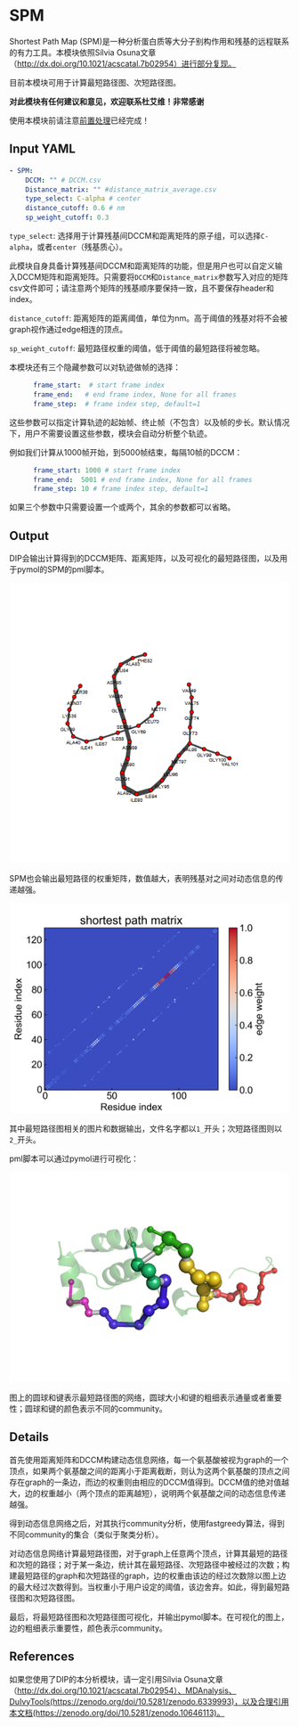 # SPM

Shortest Path Map (SPM)是一种分析蛋白质等大分子别构作用和残基的远程联系的有力工具。本模块依照Sílvia Osuna文章（http://dx.doi.org/10.1021/acscatal.7b02954）进行部分复现。

目前本模块可用于计算最短路径图、次短路径图。

**对此模块有任何建议和意见，欢迎联系杜艾维！非常感谢**

使用本模块前请注意[前置处理](https://duivyprocedures-docs.readthedocs.io/en/latest/Framework.html#id7)已经完成！

## Input YAML

```yaml
- SPM:
    DCCM: "" # DCCM.csv
    Distance_matrix: "" #distance_matrix_average.csv
    type_select: C-alpha # center
    distance_cutoff: 0.6 # nm
    sp_weight_cutoff: 0.3
```

`type_select`: 选择用于计算残基间DCCM和距离矩阵的原子组，可以选择`C-alpha`，或者`center`（残基质心）。

此模块自身具备计算残基间DCCM和距离矩阵的功能，但是用户也可以自定义输入DCCM矩阵和距离矩阵。只需要将`DCCM`和`Distance_matrix`参数写入对应的矩阵csv文件即可；请注意两个矩阵的残基顺序要保持一致，且不要保存header和index。

`distance_cutoff`: 距离矩阵的距离阈值，单位为nm。高于阈值的残基对将不会被graph视作通过edge相连的顶点。

`sp_weight_cutoff`: 最短路径权重的阈值，低于阈值的最短路径将被忽略。

本模块还有三个隐藏参数可以对轨迹做帧的选择：

```yaml
      frame_start:  # start frame index
      frame_end:   # end frame index, None for all frames
      frame_step:  # frame index step, default=1
```

这些参数可以指定计算轨迹的起始帧、终止帧（不包含）以及帧的步长。默认情况下，用户不需要设置这些参数，模块会自动分析整个轨迹。

例如我们计算从1000帧开始，到5000帧结束，每隔10帧的DCCM：

```yaml
      frame_start: 1000 # start frame index
      frame_end:  5001 # end frame index, None for all frames
      frame_step: 10 # frame index step, default=1
```

如果三个参数中只需要设置一个或两个，其余的参数都可以省略。

## Output

DIP会输出计算得到的DCCM矩阵、距离矩阵，以及可视化的最短路径图，以及用于pymol的SPM的pml脚本。

![SPM_shortest_paths](static/SPM_shortest_paths.png)

SPM也会输出最短路径的权重矩阵，数值越大，表明残基对之间对动态信息的传递越强。

![SPM_shortest_path_matrix](static/SPM_shortest_path_matrix.png)

其中最短路径图相关的图片和数据输出，文件名字都以`1_`开头；次短路径图则以`2_`开头。

pml脚本可以通过pymol进行可视化：

![SPM_pymol_script](static/spm.png)

图上的圆球和键表示最短路径图的网络，圆球大小和键的粗细表示通量或者重要性；圆球和键的颜色表示不同的community。


## Details

首先使用距离矩阵和DCCM构建动态信息网络，每一个氨基酸被视为graph的一个顶点，如果两个氨基酸之间的距离小于距离截断，则认为这两个氨基酸的顶点之间存在graph的一条边，而边的权重则由相应的DCCM值得到。DCCM值的绝对值越大，边的权重越小（两个顶点的距离越短），说明两个氨基酸之间的动态信息传递越强。

得到动态信息网络之后，对其执行community分析，使用fastgreedy算法，得到不同community的集合（类似于聚类分析）。

对动态信息网络计算最短路径图，对于graph上任意两个顶点，计算其最短的路径和次短的路径；对于某一条边，统计其在最短路径、次短路径中被经过的次数；构建最短路径的graph和次短路径的graph，边的权重由该边的经过次数除以图上边的最大经过次数得到。当权重小于用户设定的阈值，该边舍弃。如此，得到最短路径图和次短路径图。

最后，将最短路径图和次短路径图可视化，并输出pymol脚本。在可视化的图上，边的粗细表示重要性，颜色表示community。


## References

如果您使用了DIP的本分析模块，请一定引用Sílvia Osuna文章（http://dx.doi.org/10.1021/acscatal.7b02954）、MDAnalysis、DuIvyTools(https://zenodo.org/doi/10.5281/zenodo.6339993)，以及合理引用本文档(https://zenodo.org/doi/10.5281/zenodo.10646113)。

